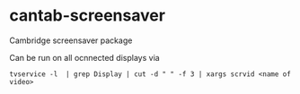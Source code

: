 # cantab-screensaver
Cambridge screensaver package

Can be run on all ocnnected displays via

`tvservice -l  | grep Display | cut -d " " -f 3 | xargs scrvid <name of video>`
